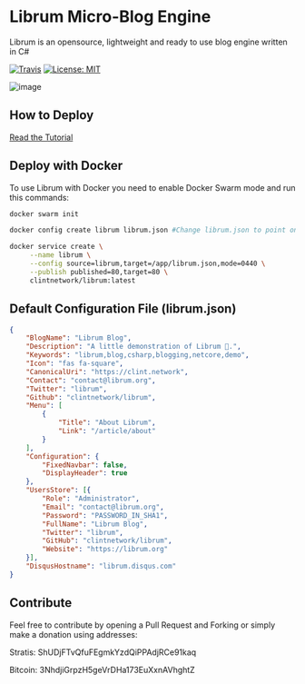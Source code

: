 # Librum Micro-Blog Engine

Librum is an opensource, lightweight and ready to use blog engine written in C#

[![Travis](https://travis-ci.org/clintnetwork/librum.svg?branch=master)](https://travis-ci.org/clintnetwork/librum)
[![License: MIT](https://img.shields.io/badge/License-MIT-yellow.svg)](https://github.com/clintnetwork/librum/blob/master/LICENSE.md)

![image](https://user-images.githubusercontent.com/5221349/55356726-b4355880-54cb-11e9-9bcc-7b1d60c2ff5e.png)

## How to Deploy

[Read the Tutorial](https://clint.network/article/have-a-blog-with-librum)

## Deploy with Docker

To use Librum with Docker you need to enable Docker Swarm mode and run this commands:

```bash
docker swarm init

docker config create librum librum.json #Change librum.json to point on a valid configuration file

docker service create \
     --name librum \
     --config source=librum,target=/app/librum.json,mode=0440 \
     --publish published=80,target=80 \
     clintnetwork/librum:latest
```

## Default Configuration File (librum.json)

```json
{
    "BlogName": "Librum Blog",
    "Description": "A little demonstration of Librum 🚀.",
    "Keywords": "librum,blog,csharp,blogging,netcore,demo",
    "Icon": "fas fa-square",
    "CanonicalUri": "https://clint.network",
    "Contact": "contact@librum.org",
    "Twitter": "librum",
    "Github": "clintnetwork/librum",
    "Menu": [
        {
            "Title": "About Librum",
            "Link": "/article/about"
        }
    ],
    "Configuration": {
        "FixedNavbar": false,
        "DisplayHeader": true
    },
    "UsersStore": [{
        "Role": "Administrator",
        "Email": "contact@librum.org",
        "Password": "PASSWORD_IN_SHA1",
        "FullName": "Librum Blog",
        "Twitter": "librum",
        "GitHub": "clintnetwork/librum",
        "Website": "https://librum.org"
    }],
    "DisqusHostname": "librum.disqus.com"
}
```

## Contribute

Feel free to contribute by opening a Pull Request and Forking or simply make a donation using addresses:

Stratis: ShUDjFTvQfuFEgmkYzdQiPPAdjRCe91kaq

Bitcoin: 3NhdjiGrpzH5geVrDHa173EuXxnAVhghtZ

